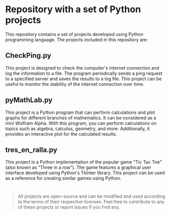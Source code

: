 # Repository with a set of Python projects
This repository contains a set of projects developed using Python programming language. The projects included in this repository are:

## CheckPing.py
This project is designed to check the computer's internet connection and log the information to a file. The program periodically sends a ping request to a specified server and saves the results to a log file. This project can be useful to monitor the stability of the internet connection over time.

## pyMathLab.py
This project is a Python program that can perform calculations and plot graphs for different branches of mathematics. It can be considered as a mini Wolfram Alpha. With this program, you can perform calculations on topics such as algebra, calculus, geometry, and more. Additionally, it provides an interactive plot for the calculated results.

## tres_en_ralla.py
This project is a Python implementation of the popular game "Tic Tac Toe" (also known as "Three in a row"). The game features a graphical user interface developed using Python's TkInter library. This project can be used as a reference for creating similar games using Python.

# 
> All projects are open-source and can be modified and used according to the terms of their respective licenses. Feel free to contribute to any of these projects or report issues if you find any.
# 

